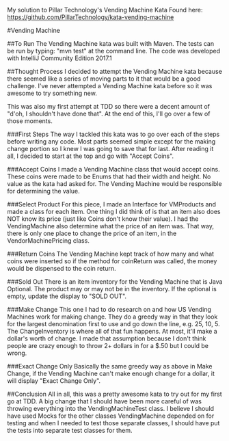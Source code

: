 My solution to Pillar Technology's Vending Machine Kata
Found here: https://github.com/PillarTechnology/kata-vending-machine

#Vending Machine

##To Run
The Vending Machine kata was built with Maven.
The tests can be run by typing: "mvn test" at the command line.
The code was developed with IntelliJ Community Edition 2017.1

##Thought Process
I decided to attempt the Vending Machine kata because there seemed like a series of moving parts to it that
would be a good challenge. I've never attempted a Vending Machine kata before so it was awesome to try something new.

This was also my first attempt at TDD so there were a decent amount of "d'oh, I shouldn't have done that".
At the end of this, I'll go over a few of those moments.

###First Steps
The way I tackled this kata was to go over each of the steps before writing any code. Most parts seemed simple
except for the making change portion so I knew I was going to save that for last. After reading it all, I decided
to start at the top and go with "Accept Coins".

###Accept Coins
I made a Vending Machine class that would accept coins. These coins were made to be Enums that had their width
and height. No value as the kata had asked for. The Vending Machine would be responsible for determining the value.

###Select Product
For this piece, I made an Interface for VMProducts and made a class for each item. One thing I did think of is that
an item also does NOT know its price (just like Coins don't know their value). I had the VendingMachine also determine
what the price of an item was. That way, there is only one place to change the price of an item, in the
VendorMachinePricing class.

###Return Coins
The Vending Machine kept track of how many and what coins were inserted so if the method for coinReturn was called,
the money would be dispensed to the coin return.

###Sold Out
There is an item inventory for the Vending Machine that is Java Optional. The product may or may not be in the inventory.
If the optional is empty, update the display to "SOLD OUT".

###Make Change
This one I had to do research on and how US Vending Machines work for making change. They do a greedy way in that
they look for the largest denomination first to use and go down the line, e.g. 25, 10, 5. The ChangeInventory is where
all of that fun happens. At most, it'll make a dollar's worth of change. I made that assumption because I don't think
people are crazy enough to throw 2+ dollars in for a $.50 but I could be wrong.

###Exact Change Only
Basically the same greedy way as above in Make Change, if the Vending Machine can't make enough change
for a dollar, it will display "Exact Change Only".

##Conclusion
All in all, this was a pretty awesome kata to try out for my first go at TDD. A big change that I should have been
more careful of was throwing everything into the VendingMachineTest class. I believe I should have used Mocks for the
other classes VendingMachine depended on for testing and when I needed to test those separate classes, I should have
put the tests into separate test classes for them.